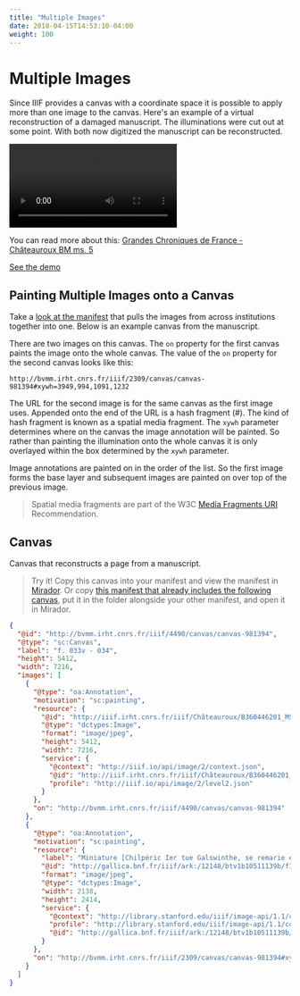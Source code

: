 ```yaml
---
title: "Multiple Images"
date: 2018-04-15T14:53:10-04:00
weight: 100
---
```


# Multiple Images

Since IIIF provides a canvas with a coordinate space it is possible to apply more than one image to the canvas. Here's an example of a virtual reconstruction of a damaged manuscript. The illuminations were cut out at some point. With both now digitized the manuscript can be reconstructed.

<video src="../assets/video/biblissima-demo-chateauroux.mp4" preload="auto" controls></video>

You can read more about this: [Grandes Chroniques de France - Châteauroux BM ms. 5 ][blog]

[See the demo][demo]

## Painting Multiple Images onto a Canvas

Take a [look at the manifest][manifest] that pulls the images from across institutions together into one. Below is an example canvas from the manuscript.

There are two images on this canvas. The `on` property for the first canvas paints the image onto the whole canvas. The value of the `on` property for the second canvas looks like this:

`http://bvmm.irht.cnrs.fr/iiif/2309/canvas/canvas-981394#xywh=3949,994,1091,1232`

The URL for the second image is for the same canvas as the first image uses. Appended onto the end of the URL is a hash fragment (#). The kind of hash fragment is known as a spatial media fragment. The `xywh` parameter determines where on the canvas the image annotation will be painted. So rather than painting the illumination onto the whole canvas it is only overlayed within the box determined by the `xywh` parameter.

Image annotations are painted on in the order of the list. So the first image forms the base layer and subsequent images are painted on over top of the previous image.

> Spatial media fragments are part of the W3C [Media Fragments URI][media-fragments] Recommendation.

## Canvas

Canvas that reconstructs a page from a manuscript.

> Try it! Copy this canvas into your manifest and view the manifest in [Mirador](../viewers/mirador.html). Or copy [this manifest that already includes the following canvas](../manifests/presentation-multiple-images.json), put it in the folder alongside your other manifest, and open it in Mirador.

```json
{
  "@id": "http://bvmm.irht.cnrs.fr/iiif/4490/canvas/canvas-981394",
  "@type": "sc:Canvas",
  "label": "f. 033v - 034",
  "height": 5412,
  "width": 7216,
  "images": [
    {
      "@type": "oa:Annotation",
      "motivation": "sc:painting",
      "resource": {
        "@id": "http://iiif.irht.cnrs.fr/iiif/Châteauroux/B360446201_MS0005/jp2/B360446201_MS0005_0038/full/full/0/default.jpg",
        "@type": "dctypes:Image",
        "format": "image/jpeg",
        "height": 5412,
        "width": 7216,
        "service": {
          "@context": "http://iiif.io/api/image/2/context.json",
          "@id": "http://iiif.irht.cnrs.fr/iiif/Châteauroux/B360446201_MS0005/jp2/B360446201_MS0005_0038",
          "profile": "http://iiif.io/api/image/2/level2.json"
        }
      },
      "on": "http://bvmm.irht.cnrs.fr/iiif/4490/canvas/canvas-981394"
    },
    {
      "@type": "oa:Annotation",
      "motivation": "sc:painting",
      "resource": {
        "label": "Miniature [Chilpéric Ier tue Galswinthe, se remarie et est assassiné]",
        "@id": "http://gallica.bnf.fr/iiif/ark:/12148/btv1b10511139b/f1/full/full/0/native.jpg",
        "format": "image/jpeg",
        "@type": "dctypes:Image",
        "width": 2138,
        "height": 2414,
        "service": {
          "@context": "http://library.stanford.edu/iiif/image-api/1.1/context.json",
          "profile": "http://library.stanford.edu/iiif/image-api/1.1/compliance.html#level2",
          "@id": "http://gallica.bnf.fr/iiif/ark:/12148/btv1b10511139b/f1"
        }
      },
      "on": "http://bvmm.irht.cnrs.fr/iiif/2309/canvas/canvas-981394#xywh=3949,994,1091,1232"
    }
  ]
}
```

[blog]: http://demos.biblissima-condorcet.fr/chateauroux/
[demo]: http://demos.biblissima-condorcet.fr/chateauroux/demo/
[manifest]: http://iiif.biblissima.fr/chateauroux/B360446201_MS0005/manifest.json
[media-fragments]: https://www.w3.org/TR/media-frags/

<!-- http://iiif.biblissima.fr/gallica/btv1b10510321r/manifest.json -->
